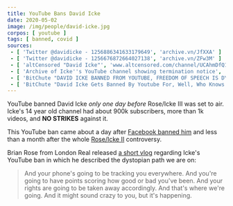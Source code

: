 ```yaml
---
title: YouTube Bans David Icke
date: 2020-05-02
image: /img/people/david-icke.jpg
corpos: [ youtube ]
tags: [ banned, covid ]
sources:
 - [ 'Twitter @davidicke - 1256886341633179649', 'archive.vn/JfXXA' ]
 - [ 'Twitter @davidicke - 1256676872664027138', 'archive.vn/ZFw3M' ]
 - [ 'altCensored "David Icke"', 'www.altcensored.com/channel/UCAhmDfQ1LfOYECmNNWgXJ7Q' ]
 - [ 'Archive of Icke''s YouTube channel showing termination notice', 'archive.vn/LzihV/image' ]
 - [ 'BitChute "DAVID ICKE BANNED FROM YOUTUBE, FREEDOM OF SPEECH IS DYING WILL YOU STEP UP & FIGHT FOR YOUR RIGHTS?" by London Real (2 May 2020)', 'www.bitchute.com/video/Fdot9l3yi98/' ]
 - [ 'BitChute "David Icke Gets Banned By Youtube For, Well, Who Knows Anymore? (Bitchute Exclusive)" by Styxhexenhammer666 (4 May 2020)', 'www.bitchute.com/video/eNc0N1C8Vo54/' ]
---
```


YouTube banned David Icke _only one day before_ Rose/Icke III was set to air.
Icke's 14 year old channel had about 900k subscribers, more than 1k videos, and **NO STRIKES** against it.

This YouTube ban came about a day after [Facebook banned him](/e/facebook-bans-david-icke/) and less than a month after the whole [Rose/Icke II](/e/youtube-removes-rose-icke-ii/) controversy.

Brian Rose from London Real released [a short vlog](https://www.bitchute.com/video/Fdot9l3yi98/) regarding Icke's YouTube ban in which he described the dystopian path we are on:
> And your phone's going to be tracking you everywhere.
> And you're going to have points scoring how good or bad you've been.
> And your rights are going to be taken away accordingly.
> And that's where we're going.
> And it might sound crazy to you, but it's happening.
